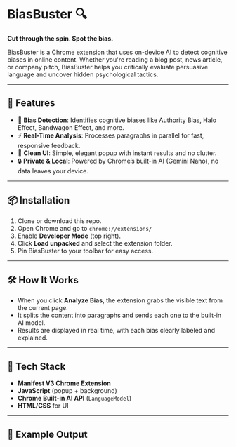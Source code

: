 # BiasBuster 🔍  
**Cut through the spin. Spot the bias.**

BiasBuster is a Chrome extension that uses on-device AI to detect cognitive biases in online content. Whether you're reading a blog post, news article, or company pitch, BiasBuster helps you critically evaluate persuasive language and uncover hidden psychological tactics.

---

## 🚀 Features

- 🧠 **Bias Detection**: Identifies cognitive biases like Authority Bias, Halo Effect, Bandwagon Effect, and more.
- ⚡ **Real-Time Analysis**: Processes paragraphs in parallel for fast, responsive feedback.
- 🎯 **Clean UI**: Simple, elegant popup with instant results and no clutter.
- 🔒 **Private & Local**: Powered by Chrome’s built-in AI (Gemini Nano), no data leaves your device.

---

## 📦 Installation

1. Clone or download this repo.
2. Open Chrome and go to `chrome://extensions/`
3. Enable **Developer Mode** (top right).
4. Click **Load unpacked** and select the extension folder.
5. Pin BiasBuster to your toolbar for easy access.

---

## 🛠 How It Works

- When you click **Analyze Bias**, the extension grabs the visible text from the current page.
- It splits the content into paragraphs and sends each one to the built-in AI model.
- Results are displayed in real time, with each bias clearly labeled and explained.

---

## 🧪 Tech Stack

- **Manifest V3 Chrome Extension**
- **JavaScript** (popup + background)
- **Chrome Built-in AI API** (`LanguageModel`)
- **HTML/CSS** for UI

---

## 📄 Example Output

